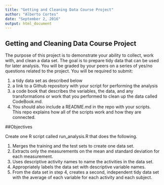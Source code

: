 ```yaml
---
title: "Getting and Cleaning Data Course Project"
author: "Alberto Cortes"
date: "September 2, 2016"
output: html_document
---
```


## Getting and Cleaning Data Course Project

The purpose of this project is to demonstrate your ability to collect, work with, and clean a data set. The goal is to prepare tidy data that can be used for later analysis. You will be graded by your peers on a series of yes/no questions related to the project. You will be required to submit: </br>
1. a tidy data set as described below </br>
2. a link to a Github repository with your script for performing the analysis </br>
3. a code book that describes the variables, the data, and any transformations or work that you performed to clean  up the data called CodeBook.md. </br>
4. You should also include a README.md in the repo with your scripts. </br>
This repo explains how all of the scripts work and how they are connected. </br>


##Objectives

Create one R script called run_analysis.R that does the following. </br>

1. Merges the training and the test sets to create one data set. </br>
2. Extracts only the measurements on the mean and standard deviation for each measurement. </br>
3. Uses descriptive activity names to name the activities in the data set. </br>
4. Appropriately labels the data set with descriptive variable names.</br>
5. From the data set in step 4, creates a second, independent tidy data set with the average of each variable for each activity and each subject. </br>


